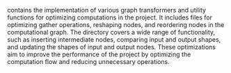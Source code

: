 contains the implementation of various graph transformers and utility functions for optimizing computations in the project. It includes files for optimizing gather operations, reshaping nodes, and reordering nodes in the computational graph. The directory covers a wide range of functionality, such as inserting intermediate nodes, comparing input and output shapes, and updating the shapes of input and output nodes. These optimizations aim to improve the performance of the project by optimizing the computation flow and reducing unnecessary operations.